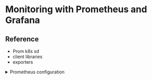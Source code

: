 # Monitoring with Prometheus and Grafana


## Reference

- Prom k8s sd
- client libraries
- exporters

<details>
  <summary>Prometheus configuration</summary>

The Prometheus server runs in a Pod and connects to the Kubernetes API to find other Pods. You can configure service discovery to be opt-in (no Pods monitored by default), or opt-out (all Pods monitored by default). Application Pods use annotations to configure how they need to be monitored.

```
scrape_configs:
  - job_name: 'app'
    kubernetes_sd_configs:
      - role: pod 

    relabel_configs:
      - source_labels: 
          - __meta_kubernetes_namespace
        regex: widgetario
        action: keep
        # ^ only include Pods in the

      - source_labels: 
          - __meta_kubernetes_pod_annotationpresent_prometheus_io_scrape
          - __meta_kubernetes_pod_annotation_prometheus_io_scrape
        regex: true;true
        action: keep
```



# deploy app

k apply -f labs\monitoring\specs\fulfilment-processor

k get all -l kubernetes.courselabs.co=monitoring

http://localhost:9110/metrics or http://localhost:30910/metrics 

# deploy monitoring

k apply -f labs\monitoring\specs\monitoring

k get all -n monitoring

http://localhost:9090/targets or http://localhost:3990/targets 

Switch to _graph_ page, check the metrics for `fulfilment_requests_total`

# check in grafana

http://localhost:3000

- admin
- labs

import dashboard from `labs\monitoring\dashboards\fulfilment-processor.json`

# lab - kube-state-metrics deployment, load grafana dashboard


k apply -f D:\scm\github\courselabs\kubernetes\labs\monitoring\specs\cluster-metrics

k get pods -l kubernetes.courselabs.co=monitoring

- add both to prom scrape
- load cluster dasboard


# Milestone 3

The completed manifests are in these folders:

- `monitoring` includes the Deployments, Services and configuration for Prometheus and Grafana

- `load-test` has the Job for the Fortio load test

- `helm/templates` updates all the Pod controllers to specify annotations in the Pod metadata, to include or exclude from Prometheus and to set the port and path.

## Steps 1-2

Deploy the monitoring stack - these objects are created in the `monitoring` namespace:

```
kubectl apply -f ./monitoring/
```

> Check the Prometheus targets (e.g. http://localhost:30990/targets) - you'll see none listed.

> Check Grafana (e.g. http://localhost:30300) - navigate to the Widgetario dashboard and you'll see lots of panels, but no data

## Step 3

Deploy the app with Helm (using your own chart or the chart in the `Data` folder), to the correct namespace:

```
helm install -n widgetario-prod --create-namespace -f helm/local.yaml widg-prod helm/widgetario
```

> Check the app (e.g. http://localhost:30080) and when all the Pods are running you should see the site. Refresh the Prometheus targets and you'll see it's still empty.

## Step 4

You can add the annotations with Kubectl:

```
kubectl -n widgetario-prod annotate pods -l component=stock-api prometheus.io/scrape=true

kubectl -n widgetario-prod annotate pods -l component=products-api prometheus.io/scrape=true

kubectl -n widgetario-prod annotate pods -l component=web prometheus.io/scrape=true

kubectl -n widgetario-prod annotate pods -l component=products-api prometheus.io/path=/actuator/prometheus

kubectl -n widgetario-prod annotate pods -l component=web prometheus.io/port=5001
```

OR deploy the updated Helm chart with the annotations:

```
helm upgrade -n widgetario-prod -f local.yaml widg-prod widgetario
```

Now you'll see the application components listed as Prometheus targets, all in the `UP` status.

## Step 5

Run your jobs:

```
kubectl apply -f ./load-test/
```

Each Pod runs load tests for 60 seconds, and the Job will run three sets of two concurrent Pods. As the Pods are running, check your Grafana dashboard to see the HTTP response times and CPU and memory usage increase.